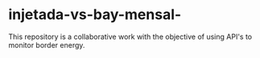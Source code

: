 # injetada-vs-bay-mensal-
 This repository is a collaborative work with the objective of using API's to monitor border energy.
